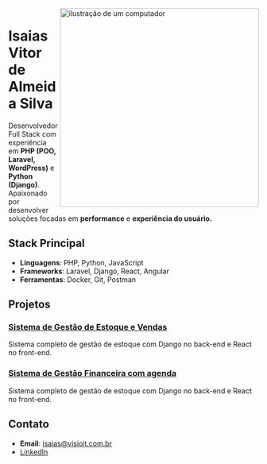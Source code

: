 <img src="https://raw.githubusercontent.com/MicaelliMedeiros/micaellimedeiros/master/image/computer-illustration.png" alt="ilustração de um computador" min-width="400px" max-width="400px" width="400px" align="right">


# Isaias Vitor de Almeida Silva

<p align="left"> 
Desenvolvedor Full Stack com experiência em <strong>PHP (POO, Laravel, WordPress)</strong> e <strong>Python (Django)</strong>. 
Apaixonado por desenvolver soluções focadas em <strong>performance</strong> e <strong>experiência do usuário.</strong>
</p>

## Stack Principal
- **Linguagens**: PHP, Python, JavaScript
- **Frameworks**: Laravel, Django, React, Angular
- **Ferramentas**: Docker, Git, Postman

## Projetos
### [Sistema de Gestão de Estoque e Vendas](https://github.com/isaiasvas/stock-manager)
Sistema completo de gestão de estoque com Django no back-end e React no front-end.

### [Sistema de Gestão Financeira com agenda](https://github.com/isaiasvas/gestor-financeiro-agenda)
Sistema completo de gestão de estoque com Django no back-end e React no front-end.

## Contato
- **Email**: isaias@visioit.com.br
- [LinkedIn](https://www.linkedin.com/in/isaiasvasilva)
